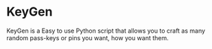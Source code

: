 # KeyGen
KeyGen is a Easy to use Python script that allows you to craft as many random pass-keys or pins you want, how you want them.
